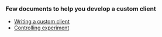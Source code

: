 
### Few documents to help you develop a custom client

- [Writing a custom client](writing_custom_client.md)
- [Controlling experiment](controlling_experiment.md)
